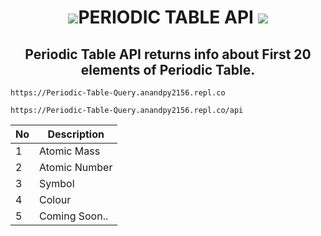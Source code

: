 <h1 align="center"> <img src="https://img.icons8.com/color/48/000000/periodic-table-of-elements.png"/>PERIODIC TABLE API <img src="https://img.icons8.com/external-prettycons-lineal-color-prettycons/47/000000/external-chemistry-astrology-and-symbology-prettycons-lineal-color-prettycons.png"/>   </h1>
<h2 align="center"> Periodic Table API returns info about First 20 elements of Periodic Table. </h2>

```
https://Periodic-Table-Query.anandpy2156.repl.co
```
```
https://Periodic-Table-Query.anandpy2156.repl.co/api
```
| No | Description |
| --- | ----------- |
| 1 | Atomic Mass |
| 2 | Atomic Number |
| 3 | Symbol |
| 4 | Colour |
| 5 | Coming Soon..
